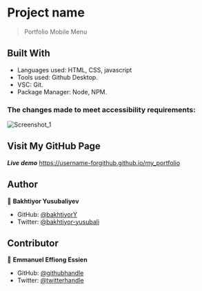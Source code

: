 # Project name
> Portfolio Mobile Menu

## Built With
- Languages used: HTML, CSS, javascript
- Tools used: Github Desktop.
- VSC: Git.
- Package Manager: Node, NPM.

### The changes made to meet accessibility requirements:

![Screenshot_1](https://user-images.githubusercontent.com/104260002/178505545-9d75e02f-e31e-4d2d-ae5b-6cfe6a00dbb8.jpg)

## Visit My GitHub Page
 **_Live demo_** https://username-forgithub.github.io/my_portfolio

## Author
👤 **Bakhtiyor Yusubaliyev**
- GitHub: [@bakhtiyorY](https://github.com/githubhandle)
- Twitter: [@bakhtiyor-yusubali](https://twitter.com/twitterhandle)

## Contributor

👤 **Emmanuel Effiong Essien**

- GitHub: [@githubhandle](https://github.com/ehma90)
- Twitter: [@twitterhandle](https://twitter.com/ehma_essien)





